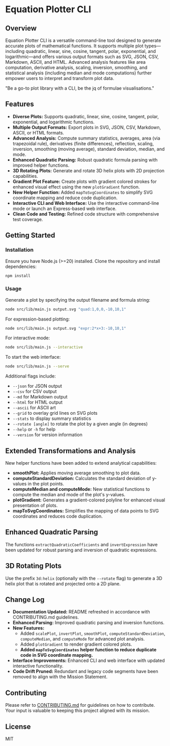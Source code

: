 # Equation Plotter CLI

## Overview

Equation Plotter CLI is a versatile command-line tool designed to generate accurate plots of mathematical functions. It supports multiple plot types—including quadratic, linear, sine, cosine, tangent, polar, exponential, and logarithmic—and offers various output formats such as SVG, JSON, CSV, Markdown, ASCII, and HTML. Advanced analysis features like area computation, derivative analysis, scaling, inversion, smoothing, and statistical analysis (including median and mode computations) further empower users to interpret and transform plot data.

"Be a go-to plot library with a CLI, be the jq of formulae visualisations."

## Features

- **Diverse Plots:** Supports quadratic, linear, sine, cosine, tangent, polar, exponential, and logarithmic functions.
- **Multiple Output Formats:** Export plots in SVG, JSON, CSV, Markdown, ASCII, or HTML formats.
- **Advanced Analysis:** Compute summary statistics, averages, area (via trapezoidal rule), derivatives (finite differences), reflection, scaling, inversion, smoothing (moving average), standard deviation, median, and mode.
- **Enhanced Quadratic Parsing:** Robust quadratic formula parsing with improved helper functions.
- **3D Rotating Plots:** Generate and rotate 3D helix plots with 2D projection capabilities.
- **Gradient Plot Feature:** Create plots with gradient colored strokes for enhanced visual effect using the new `plotGradient` function.
- **New Helper Function:** Added `mapToSvgCoordinates` to simplify SVG coordinate mapping and reduce code duplication.
- **Interactive CLI and Web Interface:** Use the interactive command-line mode or launch an Express-based web interface.
- **Clean Code and Testing:** Refined code structure with comprehensive test coverage.

## Getting Started

### Installation

Ensure you have Node.js (>=20) installed. Clone the repository and install dependencies:

```bash
npm install
```

### Usage

Generate a plot by specifying the output filename and formula string:

```bash
node src/lib/main.js output.svg "quad:1,0,0,-10,10,1"
```

For expression-based plotting:

```bash
node src/lib/main.js output.svg "expr:2*x+3:-10,10,1"
```

For interactive mode:

```bash
node src/lib/main.js --interactive
```

To start the web interface:

```bash
node src/lib/main.js --serve
```

Additional flags include:

- `--json` for JSON output
- `--csv` for CSV output
- `--md` for Markdown output
- `--html` for HTML output
- `--ascii` for ASCII art
- `--grid` to overlay grid lines on SVG plots
- `--stats` to display summary statistics
- `--rotate [angle]` to rotate the plot by a given angle (in degrees)
- `--help` or `-h` for help
- `--version` for version information

## Extended Transformations and Analysis

New helper functions have been added to extend analytical capabilities:

- **smoothPlot:** Applies moving average smoothing to plot data.
- **computeStandardDeviation:** Calculates the standard deviation of y-values in the plot points.
- **computeMedian and computeMode:** New statistical functions to compute the median and mode of the plot's y-values.
- **plotGradient:** Generates a gradient-colored polyline for enhanced visual presentation of plots.
- **mapToSvgCoordinates:** Simplifies the mapping of data points to SVG coordinates and reduces code duplication.

## Enhanced Quadratic Parsing

The functions `extractQuadraticCoefficients` and `invertExpression` have been updated for robust parsing and inversion of quadratic expressions.

## 3D Rotating Plots

Use the prefix `3d:helix` (optionally with the `--rotate` flag) to generate a 3D helix plot that is rotated and projected onto a 2D plane.

## Change Log

- **Documentation Updated:** README refreshed in accordance with CONTRIBUTING.md guidelines.
- **Enhanced Parsing:** Improved quadratic parsing and inversion functions.
- **New Features:**
  - Added `scalePlot`, `invertPlot`, `smoothPlot`, `computeStandardDeviation`, `computeMedian`, and `computeMode` for advanced plot analysis.
  - Added `plotGradient` to render gradient colored plots.
  - **Added `mapToSvgCoordinates` helper function to reduce duplicate code in SVG coordinate mapping.**
- **Interface Improvements:** Enhanced CLI and web interface with updated interactive functionality.
- **Code Drift Pruned:** Redundant and legacy code segments have been removed to align with the Mission Statement.

## Contributing

Please refer to [CONTRIBUTING.md](CONTRIBUTING.md) for guidelines on how to contribute. Your input is valuable to keeping this project aligned with its mission.

## License

MIT
